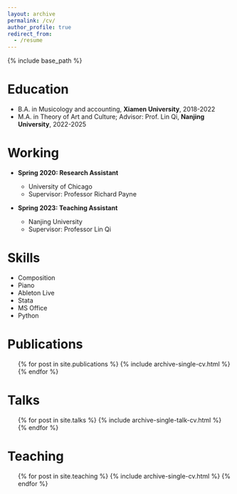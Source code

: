 ```yaml
---
layout: archive
permalink: /cv/
author_profile: true
redirect_from:
  - /resume
---
```


{% include base_path %}

Education
======
* B.A. in Musicology and accounting, **Xiamen University**, 2018-2022
* M.A. in Theory of Art and Culture; Advisor: Prof. Lin Qi, **Nanjing University**, 2022-2025
  

Working
======
* **Spring 2020: Research Assistant**
  * University of Chicago
  * Supervisor: Professor Richard Payne

* **Spring 2023: Teaching Assistant**
  * Nanjing University
  * Supervisor: Professor Lin Qi

Skills
======
* Composition
* Piano
* Ableton Live
* Stata
* MS Office
* Python


Publications
======
  <ul>{% for post in site.publications %}
    {% include archive-single-cv.html %}
  {% endfor %}</ul>
  
Talks
======
  <ul>{% for post in site.talks %}
    {% include archive-single-talk-cv.html %}
  {% endfor %}</ul>
  
Teaching
======
  <ul>{% for post in site.teaching %}
    {% include archive-single-cv.html %}
  {% endfor %}</ul>
  

